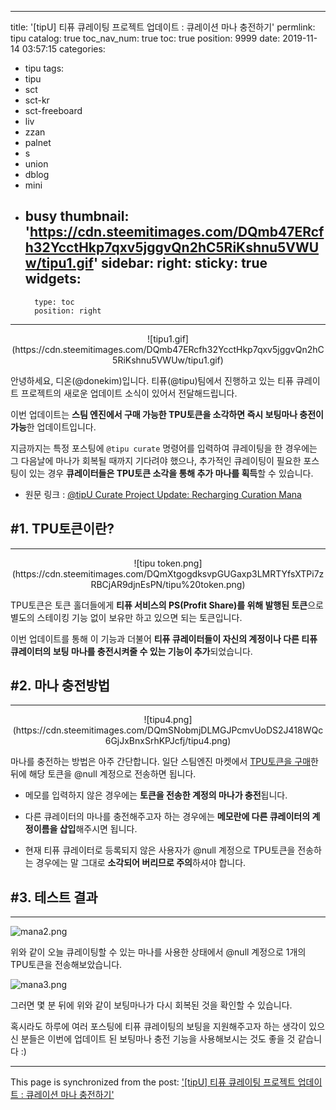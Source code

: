 
---
title: '[tipU] 티퓨 큐레이팅 프로젝트 업데이트 : 큐레이션 마나 충전하기'
permlink: tipu
catalog: true
toc_nav_num: true
toc: true
position: 9999
date: 2019-11-14 03:57:15
categories:
- tipu
tags:
- tipu
- sct
- sct-kr
- sct-freeboard
- liv
- zzan
- palnet
- s
- union
- dblog
- mini
- busy
thumbnail: 'https://cdn.steemitimages.com/DQmb47ERcfh32YcctHkp7qxv5jggvQn2hC5RiKshnu5VWUw/tipu1.gif'
sidebar:
    right:
        sticky: true
widgets:
    -
        type: toc
        position: right
---


<center>![tipu1.gif](https://cdn.steemitimages.com/DQmb47ERcfh32YcctHkp7qxv5jggvQn2hC5RiKshnu5VWUw/tipu1.gif)</center>

안녕하세요, 디온(@donekim)입니다. 티퓨(@tipu)팀에서 진행하고 있는 티퓨 큐레이트 프로젝트의 새로운 업데이트 소식이 있어서 전달해드립니다.

이번 업데이트는 **스팀 엔진에서 구매 가능한 TPU토큰을 소각하면 즉시 보팅마나 충전이 가능**한 업데이트입니다.

지금까지는 특정 포스팅에 `@tipu curate` 명령어를 입력하여 큐레이팅을 한 경우에는 그 다음날에 마나가 회복될 때까지 기다려야 했으나, 추가적인 큐레이팅이 필요한 포스팅이 있는 경우 **큐레이터들은 TPU토큰 소각을 통해 추가 마나를 획득**할 수 있습니다.


- 원문 링크 : [@tipU Curate Project Update: Recharging Curation Mana](https://steemit.com/steem/@tipu/tipu-curate-project-update-recharging-curation-mana)

## #1. TPU토큰이란?
---

<center>![tipu token.png](https://cdn.steemitimages.com/DQmXtgogdksvpGUGaxp3LMRTYfsXTPi7zRBCjAR9djnEsPN/tipu%20token.png)</center>

TPU토큰은 토큰 홀더들에게 **티퓨 서비스의 PS(Profit Share)를 위해 발행된 토큰**으로 별도의 스테이킹 기능 없이 보유만 하고 있으면 되는 토큰입니다.

이번 업데이트를 통해 이 기능과 더불어 **티퓨 큐레이터들이 자신의 계정이나 다른 티퓨 큐레이터의 보팅 마나를 충전시켜줄 수 있는 기능이 추가**되었습니다.

## #2. 마나 충전방법
---

<center>![tipu4.png](https://cdn.steemitimages.com/DQmSNobmjDLMGJPcmvUoDS2J418WQc6GjJxBnxSrhKPJcfj/tipu4.png)</center>

마나를 충전하는 방법은 아주 간단합니다. 일단 스팀엔진 마켓에서 [TPU토큰을 구매](https://steem-engine.com/?p=market&t=TPU)한 뒤에 해당 토큰을 @null 계정으로 전송하면 됩니다.

- 메모를 입력하지 않은 경우에는 **토큰을 전송한 계정의 마나가 충전**됩니다.

- 다른 큐레이터의 마나를 충전해주고자 하는 경우에는 **메모란에 다른 큐레이터의 계정이름을 삽입**해주시면 됩니다.

- 현재 티퓨 큐레이터로 등록되지 않은 사용자가 @null 계정으로 TPU토큰을 전송하는 경우에는 말 그대로 **소각되어 버리므로 주의**하셔야 합니다.

## #3. 테스트 결과
---

![mana2.png](https://cdn.steemitimages.com/DQmaRwe7GBoBUjMFhzER7RqHb6fAFxkQgubL1GnX1b1yaHt/mana2.png)

위와 같이 오늘 큐레이팅할 수 있는 마나를 사용한 상태에서 @null 계정으로 1개의 TPU토큰을 전송해보았습니다.

![mana3.png](https://cdn.steemitimages.com/DQmSKnsYxnxtQx4faqRbwx5r46rEMY1T7xiFfDFtsiWJz6w/mana3.png)

그러면 몇 분 뒤에 위와 같이 보팅마나가 다시 회복된 것을 확인할 수 있습니다.


혹시라도 하루에 여러 포스팅에 티퓨 큐레이팅의 보팅을 지원해주고자 하는 생각이 있으신 분들은 이번에 업데이트 된 보팅마나 충전 기능을 사용해보시는 것도 좋을 것 같습니다 :)

- - -

This page is synchronized from the post: ['[tipU] 티퓨 큐레이팅 프로젝트 업데이트 : 큐레이션 마나 충전하기'](https://steemit.com/@donekim/tipu)
